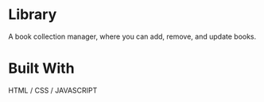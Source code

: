 # Library

A book collection manager, where you can add, remove, and update books.

# Built With
HTML /  CSS / JAVASCRIPT


